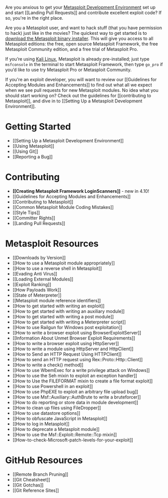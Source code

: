 Are you anxious to get your [Metasploit Development Environment](https://github.com/rapid7/metasploit-framework/wiki/Setting-Up-a-Metasploit-Development-Environment) set up and start [[Landing Pull Requests]] and contribute excellent exploit code? If so, you're in the right place.

Are you a Metasploit user, and want to hack stuff (that you have permission to hack) just like in the movies? The quickest way to get started is to [download the Metasploit binary installer](http://www.rapid7.com/products/metasploit/download.jsp). This will give you access to all Metasploit editions: the free, open source Metasploit Framework, the free Metasploit Community edition, and a free
trial of Metasploit Pro.

If you’re using [Kali Linux](http://kali.org), Metasploit is already pre-installed; just type `msfconsole`
in the terminal to start Metasploit Framework, then type `go_pro` if you’d like to use try Metasploit Pro
or Metasploit Community.

If you're an exploit developer, you will want to review our [[Guidelines for Accepting Modules and Enhancements]] to find out what all we expect when we see pull requests for new Metasploit modules. No idea what you should start working on? Check out the guidelines for [[contributing to Metasploit]], and dive in
to [[Setting Up a Metasploit Development Environment]].

# Getting Started #

- [[Setting Up a Metasploit Development Environment]] 
- [[Using Metasploit]]
- [[Using Git]]
- [[Reporting a Bug]]

# Contributing #

- **[[Creating Metasploit Framework LoginScanners]]** - new in 4.10!
- [[Guidelines for Accepting Modules and Enhancements]]
- [[Contributing to Metasploit]]
- [[Common Metasploit Module Coding Mistakes]]
- [[Style Tips]]
- [[Committer Rights]]
- [[Landing Pull Requests]]

# Metasploit Resources #

- [[Downloads by Version]]
- [[How to use a Metasploit module appropriately]]
- [[How to use a reverse shell in Metasploit]]
- [[Evading Anti Virus]]
- [[Loading External Modules]]
- [[Exploit Ranking]]
- [[How Payloads Work]]
- [[State of Meterpreter]]
- [[Metasploit module reference identifiers]]
- [[How to get started with writing an exploit]]
- [[How to get started with writing an auxiliary module]]
- [[How to get started with writing a post module]]
- [[How to get started with writing a Meterpreter script]]
- [[How to use Railgun for Windows post exploitation]]
- [[How to write a browser exploit using BrowserExploitServer]]
- [[Information About Unmet Browser Exploit Requirements]]
- [[How to write a browser exploit using HttpServer]]
- [[How to write a module using HttpServer and HttpClient]]
- [[How to Send an HTTP Request Using HTTPClient]]
- [[How to send an HTTP request using Rex::Proto::Http::Client]]
- [[How to write a check() method]]
- [[How to use WbemExec for a write privilege attack on Windows]]
- [[How to use the Seh mixin to exploit an exception handler]]
- [[How to Use the FILEFORMAT mixin to create a file format exploit]]
- [[How to use Powershell in an exploit]]
- [[How to use PhpEXE to exploit an arbitrary file upload bug]]
- [[How to use Msf::Auxiliary::AuthBrute to write a bruteforcer]]
- [[How to do reporting or store data in module development]]
- [[How to clean up files using FileDropper]]
- [[How to use datastore options]]
- [[How to obfuscate JavaScript in Metasploit]]
- [[How to log in Metasploit]]
- [[How to deprecate a Metasploit module]]
- [[How to use the Msf::Exploit::Remote::Tcp mixin]]
- [[How-to-check-Microsoft-patch-levels-for-your-exploit]]

# GitHub Resources #

- [[Remote Branch Pruning]]
- [[Git Cheatsheet]]
- [[Git Gotchas]]
- [[Git Reference Sites]]


